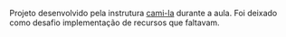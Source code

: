 Projeto desenvolvido pela instrutura [cami-la](https://www.linkedin.com/in/cami-la/ "cami-la") durante a aula. Foi deixado como desafio implementação de recursos que faltavam.




